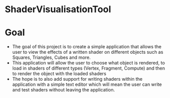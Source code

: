 # ShaderVisualisationTool

# Goal 
* The goal of this project is to create a simple application that allows the user to view the effects of a written shader on different objects such as Squares, Triangles, Cubes and more. 
* This application will allow the user to choose what object is rendered, to load in shaders of different types (Vertex, Fragment, Compute) and then to render the object with the loaded shaders
* The hope is to also add support for writing shaders within the application with a simple text editor which will mean the user can write and test shaders without leaving the application.
